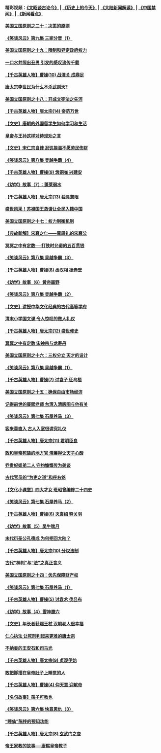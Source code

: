 #### 精彩视频：[《文昭谈古论今》](http://45.76.195.252/wenzhao) | [《历史上的今天》](http://45.76.195.252/today-in-history) | [《大陆新闻解读》](http://45.76.195.252/ntdtv-comedy) | [《中国禁闻》](http://45.76.195.252/ntdtv-news) | [《新闻看点》](http://45.76.195.252/news-insight) 

 #### [美国立国原则之二十：决策的原则](../pages/nsc975/n11034691.md?t=02120931) 

#### [《笑谈风云》第九集 三家分晋（1）](../pages/nsc975/n11028591.md?t=02120931) 

#### [美国立国原则之十九：限制和界定政府权力](../pages/nsc975/n11023895.md?t=02120931) 

#### [一口水井照出丑男 引发的感叹流传千载](../pages/nsc975/n11004598.md?t=02120931) 

#### [【千古英雄人物】曹操(10) 战潼关 成鼎足](../pages/nsc975/n7779963.md?t=02120931) 

#### [唐太宗李世民为什么不杀武则天?](../pages/nsc975/n11034040.md?t=02120931) 

#### [美国立国原则之十八：开成文宪法之先河](../pages/nsc975/n11008526.md?t=02120931) 

#### [【千古英雄人物】唐太宗(14) 帝范万世](../pages/nsc975/n8034234.md?t=02120931) 

#### [【文史】唐朝的外国留学生如何学习和生活](../pages/nsc975/n11010825.md?t=02120931) 

#### [皇帝与王孙这样对待规劝之言](../pages/nsc975/n10994666.md?t=02120931) 

#### [【文史】宋仁宗自律 忍饥挨渴不愿劳民伤财](../pages/nsc975/n10997349.md?t=02120931) 

#### [《笑谈风云》第八集 吴越争霸（4）](../pages/nsc975/n11010924.md?t=02120931) 

#### [【千古英雄人物】曹操(9) 筑铜雀 兴建安](../pages/nsc975/n7662497.md?t=02120931) 

#### [《幼学》故事（7）：蓬莱弱水](../pages/nsc975/n10990547.md?t=02120931) 

#### [【千古英雄人物】唐太宗(13) 独具慧眼](../pages/nsc975/n8034179.md?t=02120931) 

#### [盛世风采！苏禄国王恳请让全民入籍中国](../pages/nsc975/n10992284.md?t=02120931) 

#### [美国立国原则之十七：权力制衡机制](../pages/nsc975/n11002624.md?t=02120931) 

#### [【典故新解】宋襄之仁——尊周礼的宋襄公](../pages/nsc975/n11018653.md?t=02120931) 

#### [冥冥之中有定数──打铁时允诺的五百贯钱](../pages/nsc975/n334213.md?t=02120931) 

#### [《笑谈风云》第八集 吴越争霸（3）](../pages/nsc975/n11010889.md?t=02120931) 

#### [【千古英雄人物】曹操(8) 丞汉相 挫赤壁](../pages/nsc975/n7662490.md?t=02120931) 

#### [《幼学》故事（6）黄帝画野](../pages/nsc975/n10990546.md?t=02120931) 

#### [《笑谈风云》第八集 吴越争霸（2）](../pages/nsc975/n10996834.md?t=02120931) 

#### [【文史】讲授中华文化经典的古代高等学府](../pages/nsc975/n11003895.md?t=02120931) 

#### [清末小学国文课 令人惊叹的做人礼仪](../pages/nsc975/n10980226.md?t=02120931) 

#### [【千古英雄人物】唐太宗(12) 盛世修史](../pages/nsc975/n8034115.md?t=02120931) 

#### [冥冥之中有定数 宋神宗与龙寿丹](../pages/nsc975/n11008770.md?t=02120931) 

#### [美国立国原则之十六：三权分立 天才的设计](../pages/nsc975/n10991293.md?t=02120931) 

#### [《笑谈风云》第八集 吴越争霸（1）](../pages/nsc975/n10987751.md?t=02120931) 

#### [【千古英雄人物】曹操(7) 讨袁子 征乌桓](../pages/nsc975/n7662459.md?t=02120931) 

#### [美国立国原则之十五：确保自由市场经济](../pages/nsc975/n10957715.md?t=02120931) 

#### [记得前世的康熙老师 台湾入清版图与他有关](../pages/nsc975/n11004761.md?t=02120931) 

#### [《笑谈风云》第七集 石屋养马（3）](../pages/nsc975/n10964155.md?t=02120931) 

#### [客来莫直入 古人入室很讲究礼仪](../pages/nsc975/n11002636.md?t=02120931) 

#### [【千古英雄人物】唐太宗(11) 君明臣良](../pages/nsc975/n8030388.md?t=02120931) 

#### [敢和皇帝死磕的地方官 清廉得让天子心酸](../pages/nsc975/n10999336.md?t=02120931) 

#### [乔贵妃姐弟二人 守约慷慨传为美谈](../pages/nsc975/n10842491.md?t=02120931) 

#### [古代官员的“为吏之道”和座右铭](../pages/nsc975/n10989890.md?t=02120931) 

#### [【文化小课堂】四大才女 班昭曾编修二十四史](../pages/nsc975/n10996143.md?t=02120931) 

#### [《笑谈风云》第七集 石屋养马（2）](../pages/nsc975/n10964109.md?t=02120931) 

#### [【千古英雄人物】曹操(6) 灭袁绍 释关羽](../pages/nsc975/n7662436.md?t=02120931) 

#### [《幼学》故事（5）吴牛喘月](../pages/nsc975/n10806013.md?t=02120931) 

#### [末代衍圣公孔德成 为何拒回大陆？](../pages/nsc975/n10992548.md?t=02120931) 

#### [【千古英雄人物】唐太宗(10) 分权法制](../pages/nsc975/n8025970.md?t=02120931) 

#### [古代“神判”与“法”之真正含义](../pages/nsc975/n10982291.md?t=02120931) 

#### [美国立国原则之十四：优先保障财产权](../pages/nsc975/n10954086.md?t=02120931) 

#### [《笑谈风云》第七集 石屋养马（1）](../pages/nsc975/n10964072.md?t=02120931) 

#### [【千古英雄人物】曹操(5) 讨袁术 伐吕布](../pages/nsc975/n7637126.md?t=02120931) 

#### [《幼学》故事（4）雪神滕六](../pages/nsc975/n10806012.md?t=02120931) 

#### [【文史】年长者获赐王杖 汉朝老人很幸福](../pages/nsc975/n10980263.md?t=02120931) 

#### [仁心执法 让死刑判起来更难的唐太宗](../pages/nsc975/n10979954.md?t=02120931) 

#### [不纳妾的王安石和司马光](../pages/nsc975/n2647438.md?t=02120931) 

#### [【千古英雄人物】唐太宗(9) 贞观伊始](../pages/nsc975/n8022938.md?t=02120931) 

#### [敢把脚搭在皇帝肚子上睡觉的人](../pages/nsc975/n10975530.md?t=02120931) 

#### [【千古英雄人物】曹操(4) 仰天意 迎献帝](../pages/nsc975/n7637003.md?t=02120931) 

#### [【名句故事】孺子可教也](../pages/nsc975/n10371944.md?t=02120931) 

#### [《笑谈风云》第六集 快意恩仇（3）](../pages/nsc975/n10953824.md?t=02120931) 

#### [“睡仙”陈抟的预知功能](../pages/nsc975/n10955272.md?t=02120931) 

#### [【千古英雄人物】唐太宗(8) 玄武门之变](../pages/nsc975/n7979461.md?t=02120931) 

#### [帝王家教的故事──康熙皇帝教子](../pages/nsc975/n10764254.md?t=02120931) 

